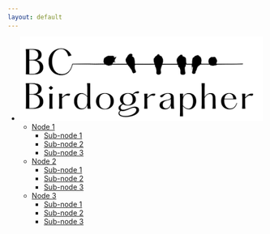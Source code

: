 ```yaml
---
layout: default
---
```


<div class="tree">
  <ul>
    <li>
      <a href="#">
        <img src="_data/logo.png" alt="logo">
      </a>
      <ul>
        <li>
          <a href="#">Node 1</a>
          <ul>
            <li><a href="#">Sub-node 1</a></li>
            <li><a href="#">Sub-node 2</a></li>
            <li><a href="#">Sub-node 3</a></li>
          </ul>
        </li>
        <li>
          <a href="#">Node 2</a>
          <ul>
            <li><a href="#">Sub-node 1</a></li>
            <li><a href="#">Sub-node 2</a></li>
            <li><a href="#">Sub-node 3</a></li>
          </ul>
        </li>
        <li>
          <a href="#">Node 3</a>
          <ul>
            <li><a href="#">Sub-node 1</a></li>
            <li><a href="#">Sub-node 2</a></li>
            <li><a href="#">Sub-node 3</a></li>
          </ul>
        </li>
      </ul>
    </li>
  </ul>
</div>

